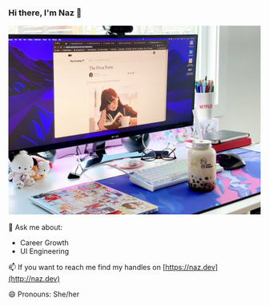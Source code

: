 ### Hi there, I'm Naz 👋

![alt text](./profile.jpg)

💬 Ask me about:
   - Career Growth
   - UI Engineering
   
📫 If you want to reach me find my handles on [https://naz.dev](http://naz.dev)

😄 Pronouns: She/her

